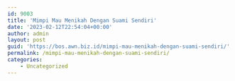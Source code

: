 ```yaml
---
id: 9003
title: 'Mimpi Mau Menikah Dengan Suami Sendiri'
date: '2023-02-12T22:54:04+00:00'
author: admin
layout: post
guid: 'https://bos.awn.biz.id/mimpi-mau-menikah-dengan-suami-sendiri/'
permalink: /mimpi-mau-menikah-dengan-suami-sendiri/
categories:
    - Uncategorized
---
```


